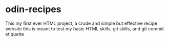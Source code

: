 # odin-recipes

This my first ever HTML project, a crude and simple but effective recipe website
this is meant to test my basic HTML skills, git skills, and git commit etiquette